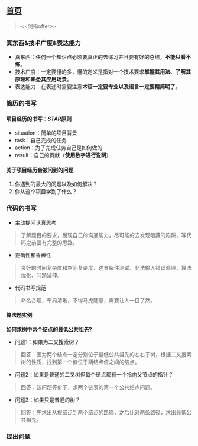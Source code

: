 ## [首页](https://kingkh1995.github.io/blog/)
> <<剑指offer>>

### 真东西&技术广度&表达能力
* 真东西：任何一个知识点必须要真正的去练习并且要有好的总结，**不能只看不练**。
* 技术广度：一定要懂的多，懂的定义是指对一个技术要求**掌握其用法、了解其原理和熟悉其应用场景**。
* 表达能力：在表述时需要注意**术语一定要专业以及语言一定要精简明了**。

### 简历的书写
#### 项目经历的书写：*STAR*原则
  * situation：简单的项目背景
  * task：自己完成的任务
  * action：为了完成任务自己是如何做的
  * result：自己的贡献（**使用数字进行说明**）
  
#### 关于项目经历会被问到的问题
  1. 你遇到的最大的问题以及如何解决？
  1. 你从这个项目学到了什么？
  
### 代码的书写
* 主动提问认真思考
> 了解题目的要求，展现自己的沟通能力，尽可能的去发现暗藏的陷阱，写代码之前要有完整的思路。
* 正确性和鲁棒性
> 良好的时间复杂度和空间复杂度、边界条件测试、非法输入错误处理、算法优化、问题延伸。
* 代码书写规范
> 命名合理，布局清晰，不得马虎随意，需要让人一目了然。

#### 算法题实例
__如何求树中两个结点的最低公共祖先?__
* 问题1：如果为二叉搜索树？
> 回答：因为两个结点一定分别位于最低公共祖先的左右子树，根据二叉搜索树的性质，找到第一个值位于两结点值之间的结点。
* 问题2：如果是普通的二叉树但每个结点都有一个指向父节点的指针？
> 回答：该问题等价于，求两个链表的第一个公共结点问题。
* 问题3：如果只是普通的树？
> 回答：先求出从根结点到两个结点的路径，之后比对两条路径，求出最低公共祖先。

### 提出问题
> 
